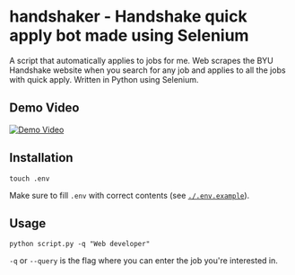 # handshaker - Handshake quick apply bot made using Selenium

A script that automatically applies to jobs for me. Web scrapes the BYU Handshake website when you search for any job and applies to all the jobs with quick apply. Written in Python using Selenium.

## Demo Video

[![Demo Video](https://img.youtube.com/vi/34GiNbJ4ECc/0.jpg)](https://youtu.be/34GiNbJ4ECc)

## Installation

```
touch .env
```

Make sure to fill `.env` with correct contents (see [`./.env.example`](`./bot.py`)).

## Usage

```
python script.py -q "Web developer"
```

`-q` or `--query` is the flag where you can enter the job you're interested in.
